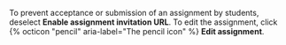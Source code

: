 To prevent acceptance or submission of an assignment by students, deselect **Enable assignment invitation URL**. To edit the assignment, click {% octicon "pencil" aria-label="The pencil icon" %} **Edit assignment**.
